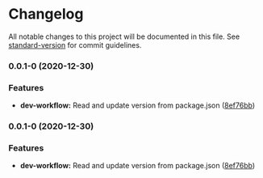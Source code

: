 # Changelog

All notable changes to this project will be documented in this file. See [standard-version](https://github.com/conventional-changelog/standard-version) for commit guidelines.

### 0.0.1-0 (2020-12-30)


### Features

* **dev-workflow:** Read and update version from package.json ([8ef76bb](https://github.com/mbunge/php-application/commit/8ef76bb30b5c7e96da98ea57ec7c1535c39c54e6))

### 0.0.1-0 (2020-12-30)


### Features

* **dev-workflow:** Read and update version from package.json ([8ef76bb](https://github.com/mbunge/php-application/commit/8ef76bb30b5c7e96da98ea57ec7c1535c39c54e6))
